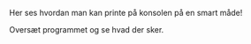 <p>Her ses hvordan man kan printe på konsolen på en smart måde!
<p>Oversæt programmet og se hvad der sker.